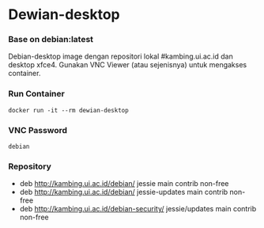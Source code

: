 # Dewian-desktop 

### Base on debian:latest

Debian-desktop image dengan repositori lokal #kambing.ui.ac.id dan desktop xfce4. Gunakan VNC Viewer (atau sejenisnya) untuk mengakses container.

### Run Container

```
docker run -it --rm dewian-desktop
```

### VNC Password

```
debian
```

### Repository

  - deb http://kambing.ui.ac.id/debian/ jessie main contrib non-free
  - deb http://kambing.ui.ac.id/debian/ jessie-updates main contrib non-free
  - deb http://kambing.ui.ac.id/debian-security/ jessie/updates main contrib non-free


